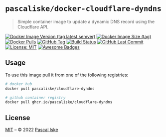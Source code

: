 # `pascaliske/docker-cloudflare-dyndns`

> Simple container image to update a dynamic DNS record using the Cloudflare API.

[![Docker Image Version (tag latest semver)](https://img.shields.io/docker/v/pascaliske/cloudflare-dyndns/latest?style=flat-square)](https://hub.docker.com/r/pascaliske/cloudflare-dyndns) [![Docker Image Size (tag)](https://img.shields.io/docker/image-size/pascaliske/cloudflare-dyndns/latest?style=flat-square)](https://hub.docker.com/r/pascaliske/cloudflare-dyndns) [![Docker Pulls](https://img.shields.io/docker/pulls/pascaliske/cloudflare-dyndns?style=flat-square)](https://hub.docker.com/r/pascaliske/cloudflare-dyndns) [![GitHub Tag](https://img.shields.io/github/v/tag/pascaliske/docker-cloudflare-dyndns?style=flat-square)](https://github.com/pascaliske/docker-cloudflare-dyndns) [![Build Status](https://img.shields.io/github/workflow/status/pascaliske/docker-cloudflare-dyndns/Image/master?label=build&style=flat-square)](https://github.com/pascaliske/docker-cloudflare-dyndns/actions) [![GitHub Last Commit](https://img.shields.io/github/last-commit/pascaliske/docker-cloudflare-dyndns?style=flat-square)](https://github.com/pascaliske/docker-cloudflare-dyndns) [![License: MIT](https://img.shields.io/badge/License-MIT-blue.svg?style=flat-square)](https://opensource.org/licenses/MIT) [![Awesome Badges](https://img.shields.io/badge/badges-awesome-green.svg?style=flat-square)](https://github.com/Naereen/badges)

## Usage

To use this image pull it from one of the following registries:

```bash
# docker hub
docker pull pascaliske/cloudflare-dyndns

# github container registry
docker pull ghcr.io/pascaliske/cloudflare-dyndns
```

## License

[MIT](LICENSE.md) – © 2022 [Pascal Iske](https://pascaliske.dev)

